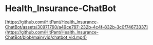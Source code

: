 # Health_Insurance-ChatBot



[https://github.com/HitPant/Health_Insurance-ChatBot/assets/30971790/a49ce797-232b-4c4f-832b-3c0f74673337](https://github.com/HitPant/Health_Insurance-ChatBot/blob/main/vid/chatbot_vid.mp4)

